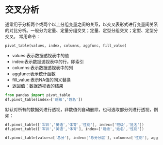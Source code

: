 # 交叉分析
通常用于分析两个或两个以上分组变量之间的关系，以交叉表形式进行变量间关系的对比分析。一般分为定量、定量分组交叉；定量、定型分组交叉；定型、定型分交叉。
常用命令：
```python
pivot_table(values, index, columns, aggfunc, fill_value)
```
+ values:表示数据透视表中的值
+ index:表示数据透视表中的行，即索引
+ columns:表示数据透视表中的列
+ aggfunc:表示统计函数
+ fill_value:表示NA值的同义替换
+ 返回值：数据透视表的结果

```python
from pandas import pivot_table
df.pivot_table(index=['班级','姓名'])
```
默认对所有的数据列进行透视，非数值列自动删除，也可选取部分列进行透视，例如：
```python
df.pivot_table(['军训','英语','体育','性别'], index=['班级','姓名'])
df.pivot_table(['军训','英语','体育'], index=['班级','姓名','性别'])

df.pivot_table(values=['总分'], index=['总分分层'], columns=['性别'], aggfunc=[numpy.size, numpy.mean])
```